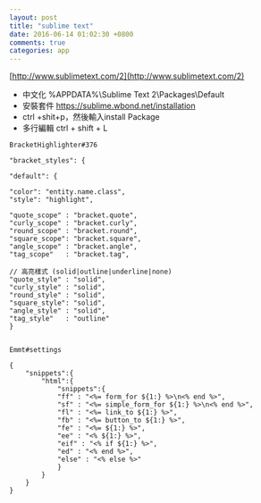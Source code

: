 ```yaml
---
layout: post
title: "sublime text"
date: 2016-06-14 01:02:30 +0800
comments: true
categories: app
---
```

[http://www.sublimetext.com/2](http://www.sublimetext.com/2)

- 中文化  %APPDATA%\Sublime Text 2\Packages\Default
- 安裝套件 https://sublime.wbond.net/installation
- ctrl +shit+p，然後輸入install Package <enter>
- 多行編輯 ctrl + shift + L

<pre><code>BracketHighlighter#376
 
"bracket_styles": {
 
"default": {
 
"color": "entity.name.class",
"style": "highlight",
 
"quote_scope" : "bracket.quote",
"curly_scope" : "bracket.curly",
"round_scope" : "bracket.round",
"square_scope": "bracket.square",
"angle_scope" : "bracket.angle",
"tag_scope"   : "bracket.tag",
 
// 高亮樣式 (solid|outline|underline|none)
"quote_style" : "solid",
"curly_style" : "solid",
"round_style" : "solid",
"square_style": "solid",
"angle_style" : "solid",
"tag_style"   : "outline"
}
</code></pre>

<pre><code>
Emmt#settings

{
	"snippets":{
		"html":{
			"snippets":{
			"ff" : "<%= form_for ${1:} %>\n<% end %>",
			"sf" : "<%= simple_form_for ${1:} %>\n<% end %>",
			"fl" : "<%= link_to ${1:} %>",
			"fb" : "<%= button_to ${1:} %>",
			"fe" : "<%= ${1:} %>",
			"ee" : "<% ${1:} %>",
			"eif" : "<% if ${1:} %>",
			"ed" : "<% end %>",
			"else" : "<% else %>"
			}
		}
	}
}
</code></pre>